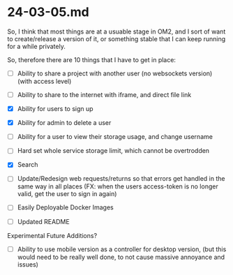 # 24-03-05.md

So, I think that most things are at a usuable stage in OM2, and I sort of want to create/release a version of it, or something stable that I can keep running for a while privately.

So, therefore there are 10 things that I have to get in place:
- [ ] Ability to share a project with another user (no websockets version) (with access level)
- [ ] Ability to share to the internet with iframe, and direct file link
- [x] Ability for users to sign up
- [x] Ability for admin to delete a user
- [ ] Ability for a user to view their storage usage, and change username
- [ ] Hard set whole service storage limit, which cannot be overtrodden
- [x] Search
- [ ] Update/Redesign web requests/returns so that errors get handled in the same way in all places (FX: when the users access-token is no longer valid, get the user to sign in again)
- [ ] Easily Deployable Docker Images
- [ ] Updated README


Experimental Future Additions?
- [ ] Ability to use mobile version as a controller for desktop version, (but this would need to be really well done, to not cause massive annoyance and issues)
